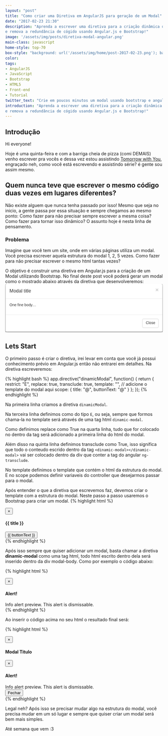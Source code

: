 ```yaml
---
layout: "post"
title: "Como criar uma Diretiva em AngularJS para geração de um Modal"
date: "2017-02-23 21:30"
description: "Aprenda a escrever uma diretiva para a criação dinâmica de um modal
e remova a redundância de cógido usando Angular.js e Bootstrap!"
image: '/assets/img/posts/diretiva-modal-angular.png'
main-class: javascript 
home-style: top-70
box-style: "background: url('/assets/img/home/post-2017-02-23.png'); background-color: #000;"
color:
tags:
- AngularJS
- JavaScript
- Bootstrap
- HTML5
- Front-end
- Tutorial
twitter_text: "Crie em poucos minutos um modal usando bootstrap e angular.js"
introduction: "Aprenda a escrever uma diretiva para a criação dinâmica de um modal
e remova a redundância de cógido usando Angular.js e Bootstrap!"
---
```


## Introdução

Hi everyone!

Hoje é uma quinta-feira e com a barriga cheia de pizza (comi DEMAIS) venho
escrever pra vocês e dessa vez estou assistindo [Tomorrow with You](http://kissasian.com/Drama/Tomorrow-With-You),
engraçado neh, como você está escrevendo e assistindo série? é gente sou assim mesmo.

## Quem nunca teve que escrever o mesmo código duas vezes em lugares diferentes?

Não existe alguem que nunca tenha passado por isso! Mesmo que seja no inicio, a gente
passa por essa situação e sempre chegamos ao mesmo ponto: Como fazer para não precisar
sempre escrever a mesma coisa? Como fazer para tornar isso dinâmico? O assunto
hoje é nesta linha de pensamento.

### Problema

Imagine que você tem um site, onde em várias páginas utiliza um modal. Você precisa
escrever aquela estrutura do modal 1, 2, 5 vezes. Como fazer para não precisar escrever o mesmo
html tantas vezes?

O objetivo é construir uma diretiva em Angular.js para a criação de um Modal
utilizando Bootstrap. No final deste post você poderá gerar um modal como o mostrado
abaixo através da diretiva que desenvolveremos:
![Modal Bootstrap](/assets/img/posts/modal.png)
## Lets Start

O primeiro passo é criar o diretiva, irei levar em conta que você já possui conhecimento
prévio em Angular.js então não entrarei em detalhes. Na diretiva escreveremos:

{% highlight  bash %}
app.directive("dinamicModal", function() {
    return {
      restrict: "E",
      replace: true,
      transclude: true,
      template: "", // adicione o template do modal aqui
      scope: {
        title: "@",
        buttonText: "@"
      }
    };
});
{% endhighlight %}

Na primeira linha criamos a diretiva `dinamicModal`.

Na terceira linha definimos como do tipo `E`, ou seja, sempre que formos chama-la
no template será através de uma tag html `dinamic-modal`.

Como definimos replace como True na quarta linha, tudo que for colocado no dentro da tag
será adicionado a primeira linha do html do modal.

Além disso na quinta linha definimos transclude como True, isso significa que todo o
conteudo escrido dentro da tag `<dinamic-modal></dinamic-modal>` vai ser colocado
dentro da div que conter a tag do angular `ng-transclude`.

No template definimos o template que contém o html da estrutura do modal. E no scope
podemos definir variaveis do controller que desejarmos passar para o modal.

Após entender o que a diretiva que escrevemos faz, devemos criar o template com a
estrutura do modal. Neste passo a passo usaremos o Bootstrap para criar um modal.
{% highlight html %}
<!-- Modal -->
<div class="modal fade" tabindex="-1" role="dialog" aria-labelledby="myModalLabel">
  <div class="modal-dialog" role="document">
    <div class="modal-content">
      <div class="modal-header">
        <button type="button" class="close" data-dismiss="modal" aria-label="Close"><span aria-hidden="true">&times;</span></button>
        <h4 class="modal-title" id="myModalLabel">{{ title }}</h4>
      </div>
      <div class="modal-body" ng-transclude>
        <!-- todo html escrito dentro da tag da diretiva será colocado aqui-->
      </div>
      <div class="modal-footer">
        <button type="button" class="btn btn-default" data-dismiss="modal">{{ buttonText }}</button>
      </div>
    </div>
  </div>
</div>
{% endhighlight %}

Após isso sempre que quiser adicionar um modal, basta chamar a diretiva **dinamic-modal**
como uma tag html, todo html escrito dentro dela será inserido dentro da div
modal-body. Como por exemplo o código abaixo:

{% highlight html %}
<dinamic-modal id="modal" title="modaltitle" buttonText="buttonmodal">
  <div class="alert alert-info alert-dismissible">
    <button type="button" class="close" data-dismiss="alert" aria-hidden="true">×</button>
    <h4><i class="icon fa fa-info"></i> Alert!</h4>
    Info alert preview. This alert is dismissable.
  </div>
</dinamic-modal>
{% endhighlight %}

Ao inserir o código acima no seu html o resultado final será:

{% highlight html %}
<div class="modal fade" tabindex="-1" role="dialog" aria-labelledby="myModalLabel" id="modal">
  <div class="modal-dialog" role="document">
    <div class="modal-content">
      <div class="modal-header">
        <button type="button" class="close" data-dismiss="modal" aria-label="Close"><span aria-hidden="true">&times;</span></button>
        <h4 class="modal-title" id="myModalLabel">Modal Titulo</h4>
      </div>
      <div class="modal-body">
        <div class="alert alert-info alert-dismissible">
          <button type="button" class="close" data-dismiss="alert" aria-hidden="true">×</button>
          <h4><i class="icon fa fa-info"></i> Alert!</h4>
          Info alert preview. This alert is dismissable.
        </div>
      </div>
      <div class="modal-footer">
        <button type="button" class="btn btn-default" data-dismiss="modal">Fechar</button>
      </div>
    </div>
  </div>
</div>
{% endhighlight %}

Legal neh? Após isso se precisar mudar algo na estrutura do modal, você precisa mudar
em um só lugar e sempre que quiser criar um modal será bem mais simples.

Até semana que vem :3
